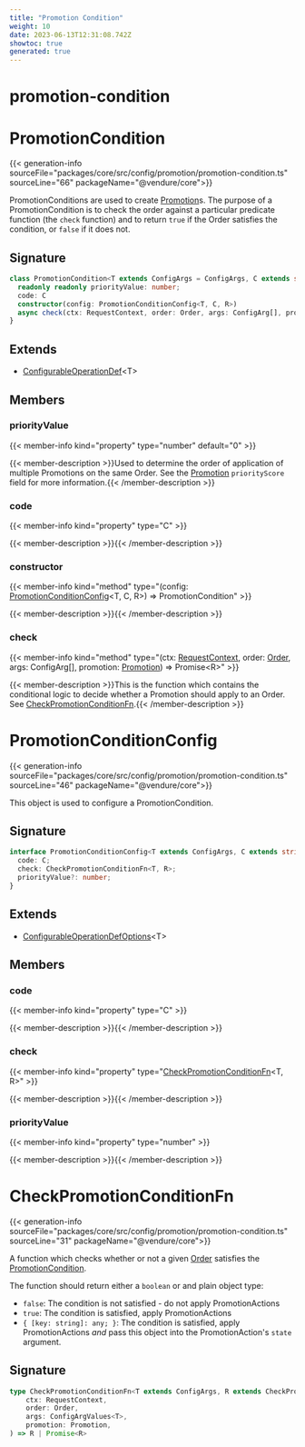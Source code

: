 ```yaml
---
title: "Promotion Condition"
weight: 10
date: 2023-06-13T12:31:08.742Z
showtoc: true
generated: true
---
```

<!-- This file was generated from the Vendure source. Do not modify. Instead, re-run the "docs:build" script -->

# promotion-condition
<div class="symbol">


# PromotionCondition

{{< generation-info sourceFile="packages/core/src/config/promotion/promotion-condition.ts" sourceLine="66" packageName="@vendure/core">}}

PromotionConditions are used to create <a href='/typescript-api/entities/promotion#promotion'>Promotion</a>s. The purpose of a PromotionCondition
is to check the order against a particular predicate function (the `check` function) and to return
`true` if the Order satisfies the condition, or `false` if it does not.

## Signature

```TypeScript
class PromotionCondition<T extends ConfigArgs = ConfigArgs, C extends string = string, R extends CheckPromotionConditionResult = any> extends ConfigurableOperationDef<T> {
  readonly readonly priorityValue: number;
  code: C
  constructor(config: PromotionConditionConfig<T, C, R>)
  async check(ctx: RequestContext, order: Order, args: ConfigArg[], promotion: Promotion) => Promise<R>;
}
```
## Extends

 * <a href='/typescript-api/configurable-operation-def/#configurableoperationdef'>ConfigurableOperationDef</a>&#60;T&#62;


## Members

### priorityValue

{{< member-info kind="property" type="number" default="0"  >}}

{{< member-description >}}Used to determine the order of application of multiple Promotions
on the same Order. See the <a href='/typescript-api/entities/promotion#promotion'>Promotion</a> `priorityScore` field for
more information.{{< /member-description >}}

### code

{{< member-info kind="property" type="C"  >}}

{{< member-description >}}{{< /member-description >}}

### constructor

{{< member-info kind="method" type="(config: <a href='/typescript-api/promotions/promotion-condition#promotionconditionconfig'>PromotionConditionConfig</a>&#60;T, C, R&#62;) => PromotionCondition"  >}}

{{< member-description >}}{{< /member-description >}}

### check

{{< member-info kind="method" type="(ctx: <a href='/typescript-api/request/request-context#requestcontext'>RequestContext</a>, order: <a href='/typescript-api/entities/order#order'>Order</a>, args: ConfigArg[], promotion: <a href='/typescript-api/entities/promotion#promotion'>Promotion</a>) => Promise&#60;R&#62;"  >}}

{{< member-description >}}This is the function which contains the conditional logic to decide whether
a Promotion should apply to an Order. See <a href='/typescript-api/promotions/promotion-condition#checkpromotionconditionfn'>CheckPromotionConditionFn</a>.{{< /member-description >}}


</div>
<div class="symbol">


# PromotionConditionConfig

{{< generation-info sourceFile="packages/core/src/config/promotion/promotion-condition.ts" sourceLine="46" packageName="@vendure/core">}}

This object is used to configure a PromotionCondition.

## Signature

```TypeScript
interface PromotionConditionConfig<T extends ConfigArgs, C extends string, R extends CheckPromotionConditionResult> extends ConfigurableOperationDefOptions<T> {
  code: C;
  check: CheckPromotionConditionFn<T, R>;
  priorityValue?: number;
}
```
## Extends

 * <a href='/typescript-api/configurable-operation-def/configurable-operation-def-options#configurableoperationdefoptions'>ConfigurableOperationDefOptions</a>&#60;T&#62;


## Members

### code

{{< member-info kind="property" type="C"  >}}

{{< member-description >}}{{< /member-description >}}

### check

{{< member-info kind="property" type="<a href='/typescript-api/promotions/promotion-condition#checkpromotionconditionfn'>CheckPromotionConditionFn</a>&#60;T, R&#62;"  >}}

{{< member-description >}}{{< /member-description >}}

### priorityValue

{{< member-info kind="property" type="number"  >}}

{{< member-description >}}{{< /member-description >}}


</div>
<div class="symbol">


# CheckPromotionConditionFn

{{< generation-info sourceFile="packages/core/src/config/promotion/promotion-condition.ts" sourceLine="31" packageName="@vendure/core">}}

A function which checks whether or not a given <a href='/typescript-api/entities/order#order'>Order</a> satisfies the <a href='/typescript-api/promotions/promotion-condition#promotioncondition'>PromotionCondition</a>.

The function should return either a `boolean` or and plain object type:

* `false`: The condition is not satisfied - do not apply PromotionActions
* `true`: The condition is satisfied, apply PromotionActions
* `{ [key: string]: any; }`: The condition is satisfied, apply PromotionActions
_and_ pass this object into the PromotionAction's `state` argument.

## Signature

```TypeScript
type CheckPromotionConditionFn<T extends ConfigArgs, R extends CheckPromotionConditionResult> = (
    ctx: RequestContext,
    order: Order,
    args: ConfigArgValues<T>,
    promotion: Promotion,
) => R | Promise<R>
```
</div>
